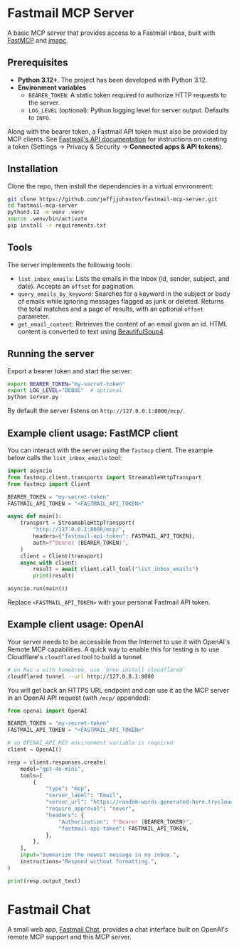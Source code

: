 # Fastmail MCP Server

A basic MCP server that provides access to a Fastmail inbox, built with [FastMCP](https://gofastmcp.com) and [jmapc](https://github.com/smkent/jmapc).

## Prerequisites

- **Python 3.12+**. The project has been developed with Python 3.12.
- **Environment variables**
  - `BEARER_TOKEN`: A static token required to authorize HTTP requests to the server.
  - `LOG_LEVEL` (optional): Python logging level for server output. Defaults to `INFO`.

Along with the bearer token, a Fastmail API token must also be provided by MCP clients. See [Fastmail's API documentation](https://www.fastmail.com/dev/) for instructions on creating a token (Settings -> Privacy & Security -> **Connected apps & API tokens**).

## Installation

Clone the repo, then install the dependencies in a virtual environment:

```bash
git clone https://github.com/jeffjjohnston/fastmail-mcp-server.git
cd fastmail-mcp-server
python3.12 -m venv .venv
source .venv/bin/activate
pip install -r requirements.txt
```

## Tools

The server implements the following tools:

  - `list_inbox_emails`: Lists the emails in the Inbox (id, sender, subject, and
    date). Accepts an `offset` for pagination.
  - `query_emails_by_keyword`: Searches for a keyword in the subject or body of
    emails while ignoring messages flagged as junk or deleted. Returns the total
    matches and a page of results, with an optional `offset` parameter.
  - `get_email_content`: Retrieves the content of an email given an id. HTML
    content is converted to text using
    [BeautifulSoup4](https://www.crummy.com/software/BeautifulSoup/).

## Running the server

Export a bearer token and start the server:

```bash
export BEARER_TOKEN="my-secret-token"
export LOG_LEVEL="DEBUG"  # optional
python server.py
```

By default the server listens on `http://127.0.0.1:8000/mcp/`.

## Example client usage: FastMCP client

You can interact with the server using the `fastmcp` client. The example below calls the `list_inbox_emails` tool:

```python
import asyncio
from fastmcp.client.transports import StreamableHttpTransport
from fastmcp import Client

BEARER_TOKEN = "my-secret-token"
FASTMAIL_API_TOKEN = "<FASTMAIL_API_TOKEN>"

async def main():
    transport = StreamableHttpTransport(
        "http://127.0.0.1:8000/mcp/",
        headers={"fastmail-api-token": FASTMAIL_API_TOKEN},
        auth=f"Bearer {BEARER_TOKEN}",
    )
    client = Client(transport)
    async with client:
        result = await client.call_tool("list_inbox_emails")
        print(result)

asyncio.run(main())
```

Replace `<FASTMAIL_API_TOKEN>` with your personal Fastmail API token.

## Example client usage: OpenAI

Your server needs to be accessible from the Internet to use it with OpenAI's Remote MCP capabilities. A quick way to enable this for testing is to use Cloudflare's `cloudflared` tool to build a tunnel.

```bash
# on Mac a with homebrew, use `brew install cloudflared`
cloudflared tunnel --url http://127.0.0.1:8000
```

You will get back an HTTPS URL endpoint and can use it as the MCP server in an OpenAI API request (with `/mcp/` appended):

```python
from openai import OpenAI

BEARER_TOKEN = "my-secret-token"
FASTMAIL_API_TOKEN = "<FASTMAIL_API_TOKEN>"

# an OPENAI_API_KEY environment variable is required
client = OpenAI()

resp = client.responses.create(
    model="gpt-4o-mini",
    tools=[
        {
            "type": "mcp",
            "server_label": "Email",
            "server_url": "https://random-words-generated-here.trycloudflare.com/mcp/",
            "require_approval": "never",
            "headers": {
                "Authorization": f"Bearer {BEARER_TOKEN}",
                "fastmail-api-token": FASTMAIL_API_TOKEN,
            },
        },
    ],
    input="Summarize the newest message in my inbox.",
    instructions="Respond without formatting.",
)

print(resp.output_text)
```

# Fastmail Chat

A small web app, [Fastmail Chat](https://github.com/jeffjjohnston/fastmail-chat), provides a chat interface built on OpenAI's remote MCP support and this MCP server. 
